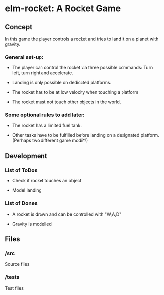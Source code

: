 # elm-rocket: A Rocket Game

## Concept

In this game the player controls a rocket and tries to land it on a planet with gravity.

### General set-up:

* The player can control the rocket via three possible commands: Turn left, turn right and accelerate.

* Landing is only possible on dedicated platforms.

* The rocket has to be at low velocity when touching a platform

* The rocket must not touch other objects in the world.

### Some optional rules to add later:

* The rocket has a limited fuel tank.

* Other tasks have to be fulfilled before landing on a designated platform. (Perhaps two different game modi??)

## Development

### List of ToDos

* Check if rocket touches an object

* Model landing

### List of Dones

* A rocket is drawn and can be controlled with "W,A,D"

* Gravity is modelled

## Files

### /src

Source files

### /tests

Test files
